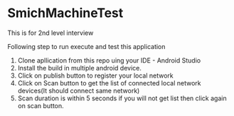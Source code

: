 # SmichMachineTest

This is for 2nd level interview

Following step to run execute and test this application
1) Clone apllication from this repo uing your IDE - Android Studio
2) Install the build in multiple android device.
3) Click on publish button to register your local network 
4) Click on Scan button to get the list of connected local network devices(It should connect same network) 
5) Scan duration is within 5 seconds if you will not get list then click again on scan button.

